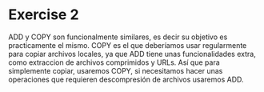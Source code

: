 # Exercise 2

ADD y COPY son funcionalmente similares, es decir su objetivo es practicamente el mismo.
COPY es el que deberíamos usar regularmente para copiar archivos locales, ya que ADD tiene unas funcionalidades extra, como extraccion de archivos comprimidos y URLs.
Así que para simplemente copiar, usaremos COPY, si necesitamos hacer unas operaciones que requieren descompresión de archivos usaremos ADD.
